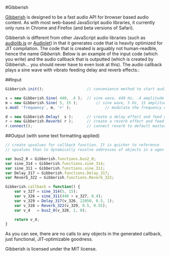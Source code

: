 #Gibberish

[Gibberish][gibberish] is designed to be a fast audio API for browser based audio content. As with most web-based JavaScript audio libraries, it currently only runs in Chrome and Firefox (and beta versions of Safari).

Gibberish is different from other JavaScript audio libraries (such as [audiolib.js][audiolib] or [Audiolet][audiolet]) in that it generates code that is heavily optimized for JIT compilation. The code that is created is arguably not human-readble, hence the name _Gibberish_. Below is an example of the input code (which you write) and the audio callback that is outputted (which is created by Gibberish... you should never have to even look at this). The audio callback plays a sine wave with vibrato feeding delay and reverb effects.:

##Input
```javascript
Gibberish.init();                   // convenience method to start audio callback

s = new Gibberish.Sine( 440, .4 ); 	// sine wave, 440 Hz, .4 amplitude
m = new Gibberish.Sine( 5, 15 );		// sine wave, 5 Hz, 15 amplitude
s.mod( 'frequency', m, '+' );				// modulate the frequency of sine s with the output of m

d = new Gibberish.Delay(  s );      // create a delay effect and feed our sine wave into it
r = new Gibberish.Reverb( r );      // create a reverb effect and feed our delay into it
r.connect();                        // connect reverb to default master output
```

##Output (with some text formatting applied)
```javascript
// create upvalues for callback function. It is quicker to reference
// upvalues than to dynamically resolve addresses of objects in a ugen graph.

var bus2_0 = Gibberish.functions.bus2_0;
var sine_314 = Gibberish.functions.sine_314;
var sine_311 = Gibberish.functions.sine_311;
var Delay_317 = Gibberish.functions.Delay_317;
var Reverb_322 = Gibberish.functions.Reverb_322;

Gibberish.callback = function() {
	var v_327 = sine_314(5, 15);
	var v_326 = sine_311(440 + v_327, 0.4);
	var v_329 = Delay_317(v_326, 22050, 0.5, 1);
	var v_328 = Reverb_322(v_329, 0.5, 0.55);
	var v_4   = bus2_0(v_328, 1, 0);

	return v_4;
}
```

As you can see, there are no calls to any objects in the generated callback, just functional, JIT-optimizable goodness.

Gibberish is licensed under the MIT license.

[gibberish]:http://www.charlie-roberts.com/gibberish
[audiolib]:https://github.com/jussi-kalliokoski/audiolib.js/
[audiolet]:https://github.com/oampo/Audiolet